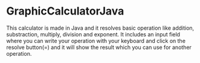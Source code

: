 # GraphicCalculatorJava
This calculator is made in Java and it resolves basic operation like addition, substraction, multiply, division and exponent. It includes an input field where you can write your operation with your keyboard and click on the resolve button(=) and it will show the result which you can use for another operation.
